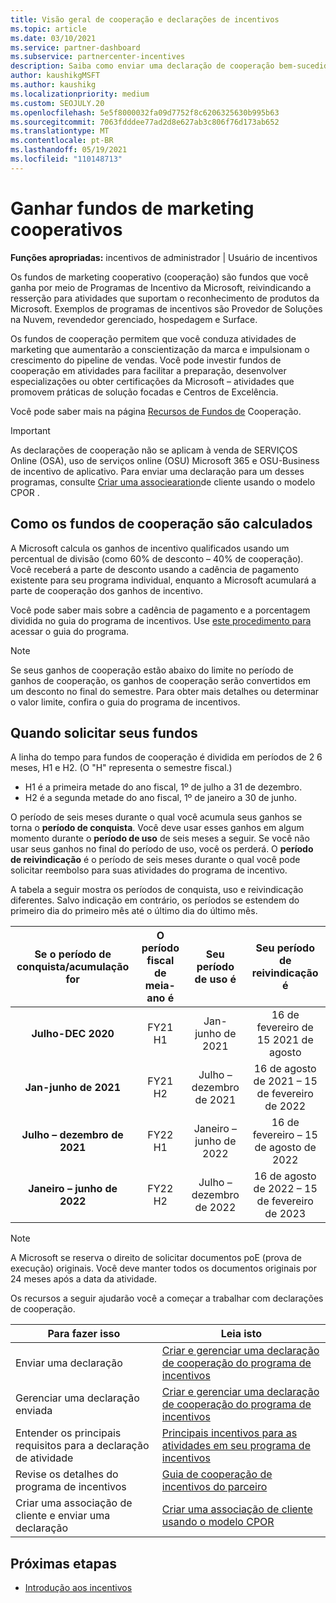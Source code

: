 ```yaml
---
title: Visão geral de cooperação e declarações de incentivos
ms.topic: article
ms.date: 03/10/2021
ms.service: partner-dashboard
ms.subservice: partnercenter-incentives
description: Saiba como enviar uma declaração de cooperação bem-sucedida para seus incentivos organizando a documentação adequada, faturas, instruções e prova de execução.
author: kaushikgMSFT
ms.author: kaushikg
ms.localizationpriority: medium
ms.custom: SEOJULY.20
ms.openlocfilehash: 5e5f8000032fa09d7752f8c6206325630b995b63
ms.sourcegitcommit: 7063fdddee77ad2d8e627ab3c806f76d173ab652
ms.translationtype: MT
ms.contentlocale: pt-BR
ms.lasthandoff: 05/19/2021
ms.locfileid: "110148713"
---
```

# <a name="earn-cooperative-marketing-funds"></a>Ganhar fundos de marketing cooperativos

**Funções apropriadas:** incentivos de administrador | Usuário de incentivos

Os fundos de marketing cooperativo (cooperação) são fundos que você ganha por meio de Programas de Incentivo da Microsoft, reivindicando a resserção para atividades que suportam o reconhecimento de produtos da Microsoft. Exemplos de programas de incentivos são Provedor de Soluções na Nuvem, revendedor gerenciado, hospedagem e Surface.

Os fundos de cooperação permitem que você conduza atividades de marketing que aumentarão a conscientização da marca e impulsionam o crescimento do pipeline de vendas. Você pode investir fundos de cooperação em atividades para facilitar a preparação, desenvolver especializações ou obter certificações da Microsoft – atividades que promovem práticas de solução focadas e Centros de Excelência.

Você pode saber mais na página [Recursos de Fundos de](https://partner.microsoft.com/asset/collection/co-op-funds-resources#/) Cooperação.

>[!Important]
>As declarações de cooperação não se aplicam à venda de SERVIÇOS Online (OSA), uso de serviços online (OSU) Microsoft 365 e OSU-Business de incentivo de aplicativo. Para enviar uma declaração para um desses programas, consulte [Criar uma associearation](submit-osa-claim.md)de cliente usando o modelo CPOR .

## <a name="how-co-op-funds-are-calculated"></a>Como os fundos de cooperação são calculados

A Microsoft calcula os ganhos de incentivo qualificados usando um percentual de divisão (como 60% de desconto – 40% de cooperação). Você receberá a parte de desconto usando a cadência de pagamento existente para seu programa individual, enquanto a Microsoft acumulará a parte de cooperação dos ganhos de incentivo.

Você pode saber mais sobre a cadência de pagamento e a porcentagem dividida no guia do programa de incentivos. Use [este procedimento para](incentives-determined-your-program-eligibility.md) acessar o guia do programa.

>[!NOTE]
>Se seus ganhos de cooperação estão abaixo do limite no período de ganhos de cooperação, os ganhos de cooperação serão convertidos em um desconto no final do semestre. Para obter mais detalhes ou determinar o valor limite, confira o guia do programa de incentivos.

## <a name="when-to-claim-your-funds"></a>Quando solicitar seus fundos

A linha do tempo para fundos de cooperação é dividida em períodos de 2 6 meses, H1 e H2. (O "H" representa o semestre fiscal.)

- H1 é a primeira metade do ano fiscal, 1º de julho a 31 de dezembro.
- H2 é a segunda metade do ano fiscal, 1º de janeiro a 30 de junho.

O período de seis meses durante o qual você acumula seus ganhos se torna o **período de conquista**. Você deve usar esses ganhos em algum momento durante o **período de uso** de seis meses a seguir. Se você não usar seus ganhos no final do período de uso, você os perderá. O **período de reivindicação** é o período de seis meses durante o qual você pode solicitar reembolso para suas atividades do programa de incentivo.

A tabela a seguir mostra os períodos de conquista, uso e reivindicação diferentes. Salvo indicação em contrário, os períodos se estendem do primeiro dia do primeiro mês até o último dia do último mês.

|  Se o período de conquista/acumulação for  |O período fiscal de meia-ano é  |  Seu período de uso é  |  Seu período de reivindicação é  |
| :-----------: | :-----------: | :-----------: | :-----------: |
|**Julho-DEC 2020**| FY21 H1  |  Jan-junho de 2021  |  16 de fevereiro de 15 2021 de agosto  |
|**Jan-junho de 2021** |  FY21 H2  |  Julho – dezembro de 2021  |  16 de agosto de 2021 – 15 de fevereiro de 2022  |
|**Julho – dezembro de 2021**|  FY22 H1  |  Janeiro – junho de 2022  |  16 de fevereiro – 15 de agosto de 2022  |
|**Janeiro – junho de 2022** |  FY22 H2  |  Julho – dezembro de 2022  |  16 de agosto de 2022 – 15 de fevereiro de 2023  |

>[!NOTE]
>A Microsoft se reserva o direito de solicitar documentos poE (prova de execução) originais. Você deve manter todos os documentos originais por 24 meses após a data da atividade.

Os recursos a seguir ajudarão você a começar a trabalhar com declarações de cooperação.

| Para fazer isso | Leia isto |
| ------ | ----------- |
| Enviar uma declaração |  [Criar e gerenciar uma declaração de cooperação do programa de incentivos](create-incentives-claims.md)  |
| Gerenciar uma declaração enviada | [Criar e gerenciar uma declaração de cooperação do programa de incentivos](create-incentives-claims.md)    |
| Entender os principais requisitos para a declaração de atividade | [Principais incentivos para as atividades em seu programa de incentivos](core-requirements.md)   |
| Revise os detalhes do programa de incentivos | [Guia de cooperação de incentivos do parceiro](https://assetsprod.microsoft.com/co-op-guidebook.pdf)  |
| Criar uma associação de cliente e enviar uma declaração | [Criar uma associação de cliente usando o modelo CPOR](submit-osa-claim.md)   |

## <a name="next-steps"></a>Próximas etapas

- [Introdução aos incentivos](incentives-get-started-intro.md)
